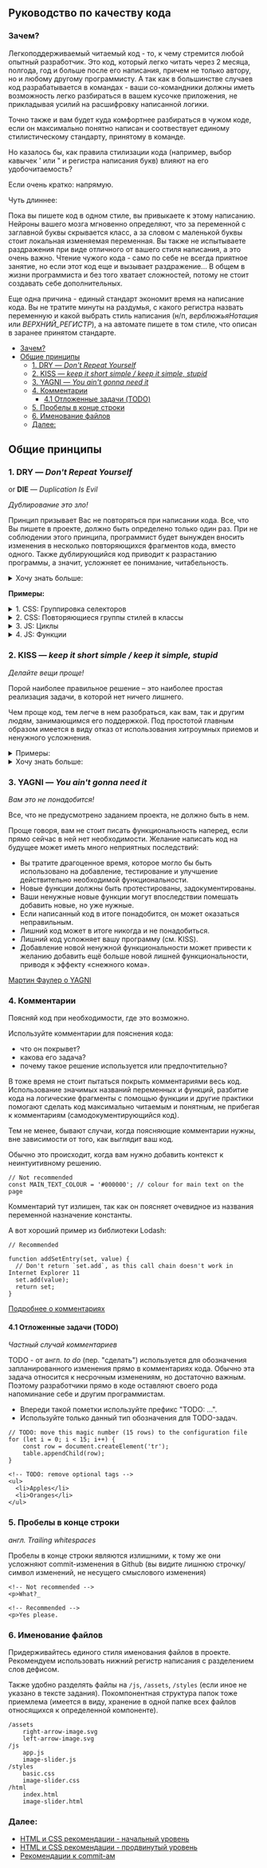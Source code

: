 ## Руководство по качеству кода

### Зачем?

Легкоподдерживаемый читаемый код - то, к чему стремится любой опытный разработчик. Это код, который легко читать через 2 месяца, полгода, год и больше после его написания, причем не только автору, но и любому другому программисту. А так как в большинстве случаев код разрабатывается в командах - ваши со-командники должны иметь возможность легко разбираться в вашем кусочке приложения, не прикладывая усилий на расшифровку написанной логики.

Точно также и вам будет куда комфортнее разбираться в чужом коде, если он максимально понятно написан и соотвествует единому стилистическому стандарту, принятому в команде.

Но казалось бы, как правила стилизации кода (например, выбор кавычек ' или " и регистра написания букв) влияют на его удобочитаемость?

Если очень кратко: напрямую.

Чуть длиннее:

Пока вы пишете код в одном стиле, вы привыкаете к этому написанию. Нейроны вашего мозга мгновенно определяют, что за переменной с заглавной буквы скрывается класс, а за словом с маленькой буквы стоит локальная изменяемая переменная. Вы также не испытываете раздражения при виде отличного от вашего стиля написания, а это очень важно. Чтение чужого кода - само по себе не всегда приятное занятие, но если этот код еще и вызывает раздражение... В общем в жизни программиста и без того хватает сложностей, потому не стоит создавать себе дополнительных.

Еще одна причина - единый стандарт экономит время на написание кода. Вы не тратите минуты на раздумья, с какого регистра назвать переменную и какой выбрать стиль написания (н/п, _верблюжьяНотация_ или _ВЕРХНИЙ\_РЕГИСТР_), а на автомате пишете в том стиле, что описан в заранее принятом стандарте.

- [Зачем?](#Зачем)
- [Общие принципы](#Общие-принципы)
  * [1. DRY — *Don't Repeat Yourself*](#_1-dry-don39t-repeat-yourself)
  * [2. KISS — _keep it short simple / keep it simple, stupid_](#_2-kiss-keep-it-short-simple-keep-it-simple-stupid)
  * [3. YAGNI — _You ain't gonna need it_](#_3-yagni-you-ain39t-gonna-need-it)
  * [4. Комментарии](#_4-Комментарии)
    + [4.1 Отложенные задачи (TODO)](#_41-Отложенные-задачи-todo)
  * [5. Пробелы в конце строки](#_5-Пробелы-в-конце-строки)
  * [6. Именование файлов](#_6-Именование-файлов)
  * [Далее:](#Далее)

## Общие принципы

### 1. DRY — *Don't Repeat Yourself*
or **DIE** — _Duplication Is Evil_


_Дублирование это зло!_

Принцип призывает Вас не повторяться при написании кода. Все, что Вы пишете в проекте, должно быть определено только один раз.
При не соблюдении этого принципа, программист будет вынужден вносить изменения в несколько повторяющихся фрагментов кода, вместо одного. Также дублирующийся код приводит к разрастанию программы, а значит, усложняет ее понимание, читабельность.

<details>
    <summary>
    Хочу знать больше:
    </summary>

**История:**
Принцип был впервые упомянут в книге  ["Программист-прагматик" Эндрю Ханта](https://ideafix.name/wp-content/uploads/stuff/book51.pdf) (1999). Однако ещё до выхода книги в свет он был широкоизвестен и повсеместно применялся. В то же время "Программист-прагматик точно определил принцип и дал ему имя.

В книге DRY описывается как:

> "Каждый фрагмент знания должен иметь единственное. однозначное,
> надежное представление в системе",

где под "фрагментом знаний" можно понимать как функциональный логически-завершенный кусок кода вашего приложения или алгоритм.

</details>

**Примеры:**

<details>
	<summary> 
		1. CSS: Группировка селекторов
	</summary>

```
h1 {
  color: #ff0000;
  font-family: Arial;
}
h2 {
  color: #ff0000;
  font-family: Arial;
}
h3 {
  color: #ff0000;
  font-family: Arial;
}
h4 {
  color: #ff0000;
  font-family: Arial;
}
```

С использованием группировки селекторов CSS этот же код может быть написан так:

```
h1, h2, h3, h4 {
  color: #ff0000;
  font-family: Arial;
}
```

</details>

<details>
	<summary> 
		2. CSS: Повторяющиеся группы стилей в классы
	</summary>

Если один набор CSS-свойств задает стиль нескольких элементов на странице, то такую обычно объединяют в один CSS-класс:

```
p {
    margin-botton: 10px;
    text-indent: 10px;
}

/* Re-used styles */
.quotation {
    font-family: "Helvetica";
    font-style: italic;
    text-indent: 20px;
}

.bold-text {
    font-weight: bold;
}
```

```
<section>
	<h2 class="bold-text">Жалобная книга</h2>
	<p>
	Лежит она, эта книга, в специально построенной для нее конторке на станции железной дороги. Ключ от конторки «хранится у станционного жандарма», на деле же никакого ключа не нужно, так как конторка всегда отперта. Раскрывайте книгу и читайте:
	</p>
	<p class="quotation">«Милостивый государь! Проба пера!?»<p>
	<p>Под этим нарисована рожица с длинным носом и рожками. Под рожицей написано:</p>	
	<p class="quotation">«Ты картина, я портрет, ты скотина, а я нет. Я — морда твоя».</p>
	<p>«Подъезжая к сией станцыи и глядя на природу в окно, у меня слетела шляпа. И. Ярмонкин».</p>
</section>

```

</details>

<details>
	<summary> 
		3. JS: Циклы
	</summary>

```
// non DRY code
console.log('corn');
console.log('pita');
console.log('potato');
console.log('tortilla');
```

```
// DRY code
const chips = ['corn', 'pita', 'potato', 'tortilla'];

for ( let i = 0; i < chips.length; i++) {
    console.log(chips[i]);
}
```
</details>

<details>
	<summary> 
		4. JS: Функции
	</summary>

Дублирующуюся логику удобно выносить в функции.

```
const today = new Date();
const weekday = today.getDay();

// non DRY code
if (weekDay === 'Sunday' || weekDay === 'Saturday' ) {
    console.log('Today is ', today, 'So my day plan includes: ', 'sleep, eat, rest');
} else {
    console.log('Today is ', today, 'So my day plan includes: ', 'work, work, work');
}

// DRY code
const today = new Date();
const weekday = today.getDay();

if (weekDay === 'Sunday' || weekDay === 'Saturday' ) {
    logDayPlan(today, 'sleep, eat, rest');
} else {
    logDayPlan(today, 'work, work, work');
}

function logDayPlan(weekday, tasks) {
    console.log('Today is ', weekday, 'So my day plan includes: ', tasks);
}

```
</details>

### 2. KISS — _keep it short simple / keep it simple, stupid_

_Делайте вещи проще!_

Порой наиболее правильное решение – это наиболее простая реализация задачи, в которой нет ничего лишнего.

Чем проще код, тем легче в нем разобраться, как вам, так и другим людям, занимающимся его поддержкой. Под простотой главным образом имеется в виду отказ от использования хитроумных приемов и ненужного усложнения.


<details>
    <summary>Примеры:</summary>

В качестве примера нарушения этого принципа можно назвать написание отдельной функции только лишь для осуществления операции сложения или использование побитового оператора (right shift >> 1) для деления целых чисел на 2.

`(4 >> 1) === (4 / 2)` 

Последнее, безусловно, более эффективно, чем обычное деление ( / 2 ), но при этом очень сильно снижается понятность кода. Применяя такой подход, вы осуществляете clever coding («заумный» кодинг) и over-optimization (чрезмерную оптимизацию). И то, и другое в долгосрочной перспективе будет делать ваш код все менее и менее понятным как другим разработчикам, так и вам самим, ведь возможно вам придётся разбираться с этим кодом снова через месяц, два, год.

</details>

<details>
    <summary>Хочу знать больше:</summary>

**История:** 

Принцип проектирования, принятый в военно-морских силах США в 1960. Принцип KISS утверждает, что большинство систем работают лучше всего, если они остаются простыми, а не усложняются. Поэтому в области проектирования простота должна быть одной из ключевых целей, и следует избегать ненужной сложности. Фраза ассоциировалась с авиаконструктором Кларенсом Джонсоном (1910—1990). В 1970-х гг. широко использовался термин «KISS-принцип» (англ. KISS principle). Вариации на фразу включают «англ. Keep it Simple, Silly», «keep it short and simple», «keep it simple and straightforward» и «keep it small and simple».

[Еще больше на Википедии](https://ru.wikipedia.org/wiki/KISS_(%D0%BF%D1%80%D0%B8%D0%BD%D1%86%D0%B8%D0%BF))

</details>

### 3. YAGNI — _You ain't gonna need it_

_Вам это не понадобится!_

Все, что не предусмотрено заданием проекта, не должно быть в нем.

Проще говоря, вам не стоит писать функциональность наперед, если прямо сейчас в ней нет необходимости. Желание написать код на будущее может иметь много неприятных последствий: 

- Вы тратите драгоценное время, которое могло бы быть использовано на добавление, тестирование и улучшение действительно необходимой функциональности.
- Новые функции должны быть протестированы, задокументированы.
- Ваши ненужные новые функции могут впоследствии помешать добавить новые, но уже нужные.
- Если написанный код в итоге понадобится, он может оказаться неправильным. 
- Лишний код может в итоге никогда и не понадобиться.
- Лишний код усложняет вашу программу (см. KISS).
- Добавление новой ненужной функциональности может привести к желанию добавить ещё больше новой лишней функциональности, приводя к эффекту «снежного кома».

[Мартин Фаулер о YAGNI](https://martinfowler.com/bliki/Yagni.html)

### 4. Комментарии

Поясняй код при необходимости, где это возможно.

Используйте комментарии для пояснения кода:

- что он покрывет?
- какова его задача?
- почему такое решение используется или предпочтительно?

В тоже время не стоит пытаться покрыть комментариями весь код. Использование значимых названий переменных и функций, разбитие кода на логические фрагменты с помощью функции и другие практики помогают сделать код максимально читаемым и понятным, не прибегая к комментариям (самодокументирующийся код). 

Тем не менее, бывают случаи, когда поясняющие комментарии нужны, вне зависимости от того, как выглядит ваш код.

Обычно это происходит, когда вам нужно добавить контекст к неинтуитивному решению.


```
// Not recommended
const MAIN_TEXT_COLOUR = '#000000'; // colour for main text on the page
```
Комментарий тут излишен, так как он поясняет очевидное из названия переменной назначение константы.

А вот хороший пример из библиотеки Lodash:

```
// Recommended

function addSetEntry(set, value) {   
  // Don't return `set.add`, as this call chain doesn't work in Internet Explorer 11
  set.add(value);    
  return set;  
}

```
[Подробнее о комментариях](https://learn.javascript.ru/comments)

#### 4.1 Отложенные задачи (TODO)
_Частный случай комментариев_

TODO - от англ. *to do* (пер. "сделать") используется для обозначения запланированного изменения прямо в комментариях кода. Обычно эта задача относится к несрочным изменениям, но достаточно важным. Поэтому разработчики прямо в коде оставляют своего рода напоминание себе и другим программистам.

- Впереди такой пометки используйте префикс "ТODO: ...".
- Используйте только данный тип обозначения для TODO-задач.

```
// TODO: move this magic number (15 rows) to the configuration file
for (let i = 0; i < 15; i++) {
    const row = document.createElement('tr');
    table.appendChild(row);
}
```
```
<!-- TODO: remove optional tags -->
<ul>
  <li>Apples</li>
  <li>Oranges</li>
</ul>
```


### 5. Пробелы в конце строки

*англ. Trailing whitespaces*

Пробелы в конце строки являются излишними, к тому же они усложняют commit-изменения в Github (вы видите лишнюю строчку/символ изменений, не несущего смыслового изменения)

```
<!-- Not recommended -->
<p>What?_

<!-- Recommended -->
<p>Yes please. 
```

### 6. Именование файлов

Придерживайтесь единого стиля именования файлов в проекте.
Рекомендуем использовать нижний регистр написания с разделением слов дефисом.

Также удобно разделять файлы на `/js`, `/assets`, `/styles` (если иное не указано в тексте задания). Покомпонентная структура папок тоже приемлема (имеется в виду, хранение в одной папке всех файлов относящихся к определенной компоненте). 

```
/assets
	right-arrow-image.svg
	left-arrow-image.svg
/js
	app.js
	image-slider.js
/styles
	basic.css
	image-slider.css
/html	
	index.html
	image-slider.html
``` 

### Далее:
- [HTML и CSS рекомендации - начальный уровень](stage1/tasks/clean-code/guidelines/html-and-css.md)
- [HTML и CSS рекомендации - продвинутый уровень](stage1/tasks/clean-code/guidelines/html-and-css-extended.md)
- [Рекомендации к commit-ам](stage1/tasks/clean-code/guidelines/commits.md)
<!-- - [JavaScript рекомендации](./javascript.md)
- [Автоматизируй это](./automation.md) -->
